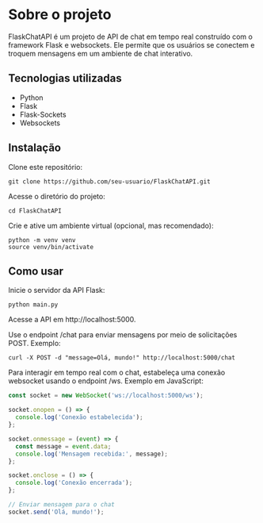# Sobre o projeto

FlaskChatAPI é um projeto de API de chat em tempo real construído com o framework Flask e websockets. Ele permite que os usuários se conectem e troquem mensagens em um ambiente de chat interativo.

## Tecnologias utilizadas

- Python
- Flask
- Flask-Sockets
- Websockets

## Instalação

Clone este repositório:

```shell
git clone https://github.com/seu-usuario/FlaskChatAPI.git
```
Acesse o diretório do projeto:
```
cd FlaskChatAPI
```
Crie e ative um ambiente virtual (opcional, mas recomendado):
```
python -m venv venv
source venv/bin/activate
```
## Como usar

Inicie o servidor da API Flask:
```
python main.py
```
Acesse a API em http://localhost:5000.

Use o endpoint /chat para enviar mensagens por meio de solicitações POST. Exemplo:
```
curl -X POST -d "message=Olá, mundo!" http://localhost:5000/chat
```
Para interagir em tempo real com o chat, estabeleça uma conexão websocket usando o endpoint /ws. Exemplo em JavaScript:
```javascript
const socket = new WebSocket('ws://localhost:5000/ws');

socket.onopen = () => {
  console.log('Conexão estabelecida');
};

socket.onmessage = (event) => {
  const message = event.data;
  console.log('Mensagem recebida:', message);
};

socket.onclose = () => {
  console.log('Conexão encerrada');
};

// Enviar mensagem para o chat
socket.send('Olá, mundo!');
```


